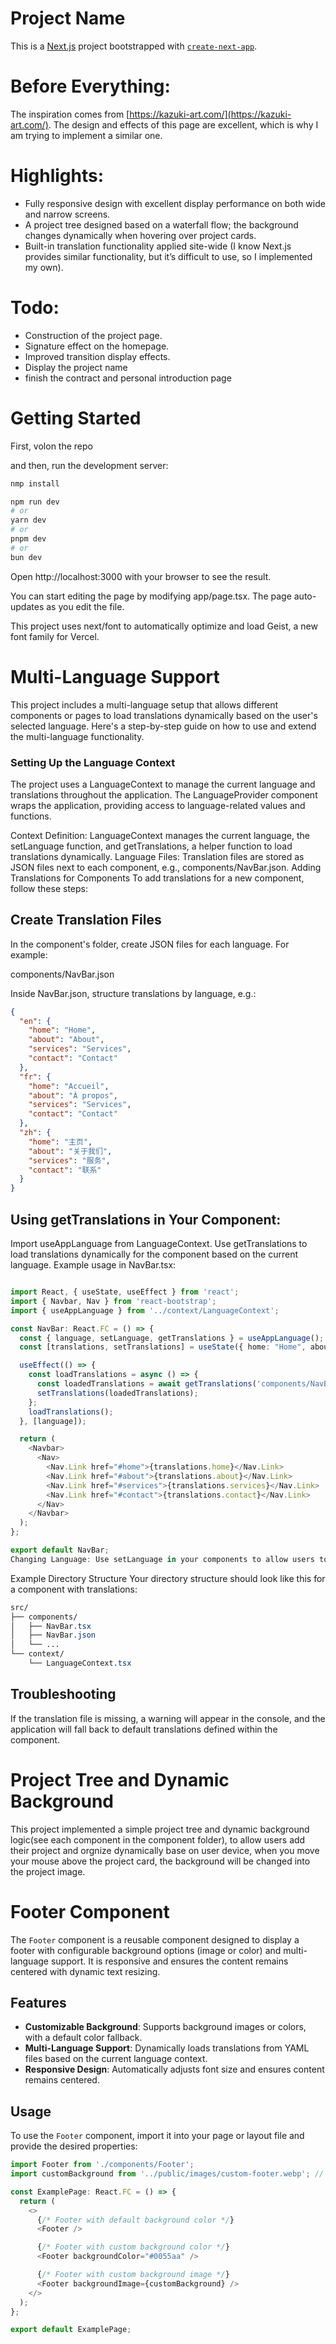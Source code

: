 # Project Name

This is a [Next.js](https://nextjs.org) project bootstrapped with [`create-next-app`](https://nextjs.org/docs/app/api-reference/cli/create-next-app).

# Before Everything:

The inspiration comes from [https://kazuki-art.com/](https://kazuki-art.com/). The design and effects of this page are excellent, which is why I am trying to implement a similar one.

# Highlights:
- Fully responsive design with excellent display performance on both wide and narrow screens.
- A project tree designed based on a waterfall flow; the background changes dynamically when hovering over project cards.
- Built-in translation functionality applied site-wide (I know Next.js provides similar functionality, but it’s difficult to use, so I implemented my own).

# Todo:
- Construction of the project page.
- Signature effect on the homepage.
- Improved transition display effects.
- Display the project name
- finish the contract and personal introduction page


# Getting Started

First, volon the repo

and then, run the development server:

```bash
nmp install

npm run dev
# or
yarn dev
# or
pnpm dev
# or
bun dev

```

Open http://localhost:3000 with your browser to see the result.

You can start editing the page by modifying app/page.tsx. The page auto-updates as you edit the file.

This project uses next/font to automatically optimize and load Geist, a new font family for Vercel.

# Multi-Language Support

This project includes a multi-language setup that allows different components or pages to load translations dynamically based on the user's selected language. Here's a step-by-step guide on how to use and extend the multi-language functionality.

### Setting Up the Language Context

The project uses a LanguageContext to manage the current language and translations throughout the application. The LanguageProvider component wraps the application, providing access to language-related values and functions.

Context Definition: LanguageContext manages the current language, the setLanguage function, and getTranslations, a helper function to load translations dynamically.
Language Files: Translation files are stored as JSON files next to each component, e.g., components/NavBar.json.
Adding Translations for Components
To add translations for a new component, follow these steps:

## Create Translation Files

In the component's folder, create JSON files for each language. For example:

components/NavBar.json

Inside NavBar.json, structure translations by language, e.g.:
```json
{
  "en": {
    "home": "Home",
    "about": "About",
    "services": "Services",
    "contact": "Contact"
  },
  "fr": {
    "home": "Accueil",
    "about": "À propos",
    "services": "Services",
    "contact": "Contact"
  },
  "zh": {
    "home": "主页",
    "about": "关于我们",
    "services": "服务",
    "contact": "联系"
  }
}
```

## Using getTranslations in Your Component:

Import useAppLanguage from LanguageContext.
Use getTranslations to load translations dynamically for the component based on the current language.
Example usage in NavBar.tsx:

```typescript

import React, { useState, useEffect } from 'react';
import { Navbar, Nav } from 'react-bootstrap';
import { useAppLanguage } from '../context/LanguageContext';

const NavBar: React.FC = () => {
  const { language, setLanguage, getTranslations } = useAppLanguage();
  const [translations, setTranslations] = useState({ home: "Home", about: "About", services: "Services", contact: "Contact" });

  useEffect(() => {
    const loadTranslations = async () => {
      const loadedTranslations = await getTranslations('components/NavBar', translations);
      setTranslations(loadedTranslations);
    };
    loadTranslations();
  }, [language]);

  return (
    <Navbar>
      <Nav>
        <Nav.Link href="#home">{translations.home}</Nav.Link>
        <Nav.Link href="#about">{translations.about}</Nav.Link>
        <Nav.Link href="#services">{translations.services}</Nav.Link>
        <Nav.Link href="#contact">{translations.contact}</Nav.Link>
      </Nav>
    </Navbar>
  );
};

export default NavBar;
Changing Language: Use setLanguage in your components to allow users to switch languages. This function updates the current language in LanguageContext, causing translations to reload across the app.
```

Example Directory Structure
Your directory structure should look like this for a component with translations:

```css
src/
├── components/
│   ├── NavBar.tsx
│   ├── NavBar.json
│   └── ...
└── context/
    └── LanguageContext.tsx
```

## Troubleshooting
If the translation file is missing, a warning will appear in the console, and the application will fall back to default translations defined within the component.

# Project Tree and Dynamic Background

This project implemented a simple project tree and dynamic background logic(see each component in the component folder), to allow users add their project and orgnize dynamically base on user device, when you move your mouse above the project card, the background will be changed into the project image.

# Footer Component

The `Footer` component is a reusable component designed to display a footer with configurable background options (image or color) and multi-language support. It is responsive and ensures the content remains centered with dynamic text resizing.

## Features

- **Customizable Background**: Supports background images or colors, with a default color fallback.
- **Multi-Language Support**: Dynamically loads translations from YAML files based on the current language context.
- **Responsive Design**: Automatically adjusts font size and ensures content remains centered.

## Usage

To use the `Footer` component, import it into your page or layout file and provide the desired properties:

```typescript
import Footer from './components/Footer';
import customBackground from '../public/images/custom-footer.webp'; // Example custom background image

const ExamplePage: React.FC = () => {
  return (
    <>
      {/* Footer with default background color */}
      <Footer />

      {/* Footer with custom background color */}
      <Footer backgroundColor="#0055aa" />

      {/* Footer with custom background image */}
      <Footer backgroundImage={customBackground} />
    </>
  );
};

export default ExamplePage;
```